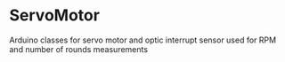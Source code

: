 # ServoMotor
Arduino classes for servo motor and optic interrupt sensor used for RPM and number of rounds measurements
